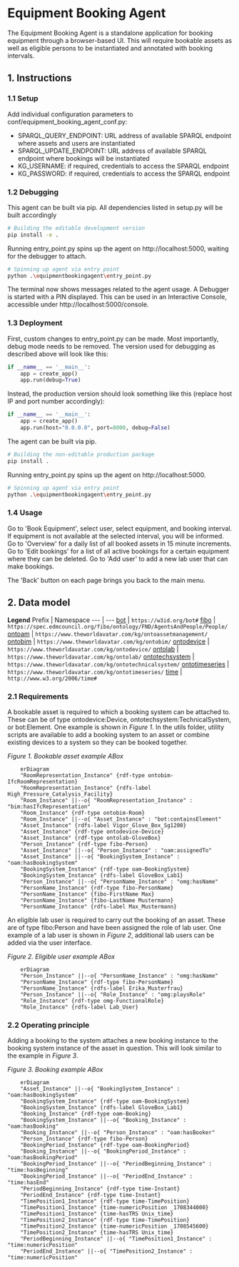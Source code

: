 # Equipment Booking Agent
The Equipment Booking Agent is a standalone application for booking equipment through a browser-based UI. This will require bookable assets as well as eligible persons to be instantiated and annotated with booking intervals. 

## 1. Instructions

### 1.1 Setup
Add individual configuration parameters to conf/equipment_booking_agent_conf.py:
- SPARQL_QUERY_ENDPOINT: URL address of available SPARQL endpoint where assets and users are instantiated
- SPARQL_UPDATE_ENDPOINT: URL address of available SPARQL endpoint where bookings will be instantiated
- KG_USERNAME: if required, credentials to access the SPARQL endpoint
- KG_PASSWORD: if required, credentials to access the SPARQL endpoint

### 1.2 Debugging
This agent can be built via pip. All dependencies listed in setup.py will be built accordingly
```bash
# Building the editable development version
pip install -e .
```

Running entry_point.py spins up the agent on http://localhost:5000, waiting for the debugger to attach. 
```bash
# Spinning up agent via entry point
python .\equipmentbookingagent\entry_point.py
```

The terminal now shows messages related to the agent usage. A Debugger is started with a PIN displayed. This can be used in an Interactive Console, accessible under http://localhost:5000/console.

### 1.3 Deployment
First, custom changes to entry_point.py can be made. Most importantly, debug mode needs to be removed. The version used for debugging as described above will look like this:
```python
if __name__ == '__main__':
    app = create_app()
    app.run(debug=True)
```
Instead, the production version should look something like this (replace host IP and port number accordingly):
```python
if __name__ == '__main__':
    app = create_app()
    app.run(host="0.0.0.0", port=8000, debug=False)
```

The agent can be built via pip.
```bash
# Building the non-editable production package
pip install .
```

Running entry_point.py spins up the agent on http://localhost:5000. 
```bash
# Spinning up agent via entry point
python .\equipmentbookingagent\entry_point.py
```


### 1.4 Usage
Go to 'Book Equipment', select user, select equipment, and booking interval. If equipment is not available at the selected interval, you will be informed.
Go to 'Overview' for a  daily list of all booked assets in 15 minute increments.
Go to 'Edit bookings' for a list of all active bookings for a certain equipment where they can be deleted.
Go to 'Add user' to add a new lab user that can make bookings.

The 'Back' button on each page brings you back to the main menu.


## 2. Data model
**Legend**
Prefix | Namespace
--- | ---
[bot](https://w3c-lbd-cg.github.io/bot/) | `https://w3id.org/bot#`
[fibo](https://github.com/edmcouncil/fibo/tree/master/FND/AgentsAndPeople) | `https://spec.edmcouncil.org/fibo/ontology/FND/AgentsAndPeople/People/`
[ontoam](https://github.com/TheWorldAvatar/ontology/tree/main/ontology/ontoassetmanagement) | `https://www.theworldavatar.com/kg/ontoassetmanagement/`
[ontobim](https://github.com/TheWorldAvatar/ontology/tree/main/ontology/ontobim) | `https://www.theworldavatar.com/kg/ontobim/`
[ontodevice](https://github.com/TheWorldAvatar/ontology/tree/main/ontology/ontodevice) | `https://www.theworldavatar.com/kg/ontodevice/`
[ontolab](https://github.com/TheWorldAvatar/ontology/tree/main/ontology/ontolab) | `https://www.theworldavatar.com/kg/ontolab/`
[ontotechsystem](https://github.com/TheWorldAvatar/ontology/tree/main/ontology/ontotechnicalsystem) | `https://www.theworldavatar.com/kg/ontotechnicalsystem/`
[ontotimeseries](https://github.com/TheWorldAvatar/ontology/tree/main/ontology/ontotimeseries) | `https://www.theworldavatar.com/kg/ontotimeseries/`
[time](https://www.w3.org/TR/owl-time/) | `http://www.w3.org/2006/time#`


### 2.1 Requirements
A bookable asset is required to which a booking system can be attached to. These can be of type ontodevice:Device, ontotechsystem:TechnicalSystem, or bot:Element. One example is shown in *Figure 1*. In the utils folder, utility scripts are available to add a booking system to an asset or combine existing devices to a system so they can be booked together.

*Figure 1. Bookable asset example ABox*
```mermaid
    erDiagram 
    "RoomRepresentation_Instance" {rdf-type ontobim-IfcRoomRepresentation}
    "RoomRepresentation_Instance" {rdfs-label High_Pressure_Catalysis_Facility}
    "Room_Instance" ||--o{ "RoomRepresentation_Instance" : "bim:hasIfcRepresentation"
    "Room_Instance" {rdf-type ontobim-Room}
    "Room_Instance" ||--o{ "Asset_Instance" : "bot:containsElement"
    "Asset_Instance" {rdfs-label Vigor_Glove_Box_Sg1200}
    "Asset_Instance" {rdf-type ontodevice-Device}
    "Asset_Instance" {rdf-type ontolab-GloveBox}
    "Person_Instance" {rdf-type fibo-Person}
    "Asset_Instance" ||--o{ "Person_Instance" : "oam:assignedTo"
    "Asset_Instance" ||--o{ "BookingSystem_Instance" : "oam:hasBookingSystem"
    "BookingSystem_Instance" {rdf-type oam-BookingSystem}
    "BookingSystem_Instance" {rdfs-label GloveBox_Lab1}
    "Person_Instance" ||--o{ "PersonName_Instance" : "omg:hasName"
    "PersonName_Instance" {rdf-type fibo-PersonName}
    "PersonName_Instance" {fibo-FirstName Max}
    "PersonName_Instance" {fibo-LastName Mustermann}
    "PersonName_Instance" {rdfs-label Max_Mustermann}
```

An eligible lab user is required to carry out the booking of an asset. These are of type fibo:Person and have been assigned the role of lab user. One example of a lab user is shown in *Figure 2*, additional lab users can be added via the user interface.

*Figure 2. Eligible user example ABox*
```mermaid
    erDiagram 
    "Person_Instance" ||--o{ "PersonName_Instance" : "omg:hasName"
    "PersonName_Instance" {rdf-type fibo-PersonName}
    "PersonName_Instance" {rdfs-label Erika_Musterfrau}
    "Person_Instance" ||--o{ "Role_Instance" : "omg:playsRole"
    "Role_Instance" {rdf-type omg-FunctionalRole}
    "Role_Instance" {rdfs-label Lab_User}
```

### 2.2 Operating principle
Adding a booking to the system attaches a new booking instance to the booking system instance of the asset in question. This will look similar to the example in *Figure 3*.

*Figure 3. Booking example ABox* 
```mermaid
    erDiagram 
    "Asset_Instance" ||--o{ "BookingSystem_Instance" : "oam:hasBookingSystem"
    "BookingSystem_Instance" {rdf-type oam-BookingSystem}
    "BookingSystem_Instance" {rdfs-label GloveBox_Lab1}
    "Booking_Instance" {rdf-type oam-Booking}
    "BookingSystem_Instance" ||--o{ "Booking_Instance" : "oam:hasBooking"
    "Booking_Instance" ||--o{ "Person_Instance" : "oam:hasBooker"
    "Person_Instance" {rdf-type fibo-Person}
    "BookingPeriod_Instance" {rdf-type oam-BookingPeriod}
    "Booking_Instance" ||--o{ "BookingPeriod_Instance" : "oam:hasBookingPeriod"
    "BookingPeriod_Instance" ||--o{ "PeriodBeginning_Instance" : "time:hasBeginning"
    "BookingPeriod_Instance" ||--o{ "PeriodEnd_Instance" : "time:hasEnd"
    "PeriodBeginning_Instance" {rdf-type time-Instant}
    "PeriodEnd_Instance" {rdf-type time-Instant}
    "TimePosition1_Instance" {rdf-type time-TimePosition}
    "TimePosition1_Instance" {time-numericPosition _1708344000}
    "TimePosition1_Instance" {time-hasTRS Unix_time}
    "TimePosition2_Instance" {rdf-type time-TimePosition}
    "TimePosition2_Instance" {time-numericPosition _1708545600}
    "TimePosition2_Instance" {time-hasTRS Unix_time}
    "PeriodBeginning_Instance" ||--o{ "TimePosition1_Instance" : "time:numericPosition"
    "PeriodEnd_Instance" ||--o{ "TimePosition2_Instance" : "time:numericPosition"
```